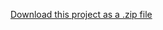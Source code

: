 <a class="zip_download_link" href="https://github.com/Sami-ul/Drag/releases/tag/v1.00.01">Download this project as a .zip file</a>
